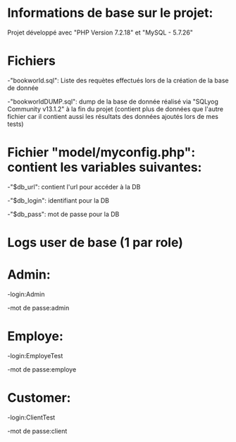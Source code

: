 # Informations de base sur le projet:

Projet développé avec "PHP Version 7.2.18" et "MySQL - 5.7.26"

# Fichiers
-"bookworld.sql": Liste des requètes effectués lors de la création de la base de donnée

-"bookworldDUMP.sql": dump de la base de donnée réalisé via "SQLyog Community v13.1.2" à la fin du projet (contient plus de données que l'autre fichier car il contient aussi les résultats des données ajoutés lors de mes tests)

# Fichier "model/myconfig.php": contient les variables suivantes:
-"$db_url": contient l'url pour accéder à la DB

-"$db_login": identifiant pour la DB

-"$db_pass": mot de passe pour la DB

# Logs user de base (1 par role)
# Admin: 
-login:Admin

-mot de passe:admin

# Employe: 
-login:EmployeTest

-mot de passe:employe

# Customer:
-login:ClientTest

-mot de passe:client

